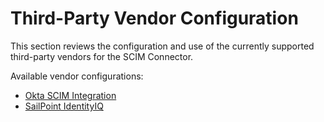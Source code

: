 [title]: # (Third-Party Vendor)
[tags]: # (configuration)
[priority]: # (500)
# Third-Party Vendor Configuration

This section reviews the configuration and use of the currently supported third-party vendors for the SCIM Connector.

Available vendor configurations:

- [Okta SCIM Integration](okta/index.md)
- [SailPoint IdentityIQ](sailpoint/index.md)